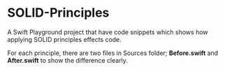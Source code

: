 # SOLID-Principles

A Swift Playground project that have code snippets which shows how applying SOLID principles effects code.

For each principle, there are two files in Sources folder; **Before.swift** and **After.swift** to show the difference clearly.
